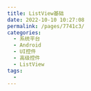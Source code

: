 ```yaml
---
title: ListView基础
date: 2022-10-10 10:27:08
permalink: /pages/7741c3/
categories:
  - 系统平台
  - Android
  - UI控件
  - 高级控件
  - ListView
tags:
  - 
---
```

